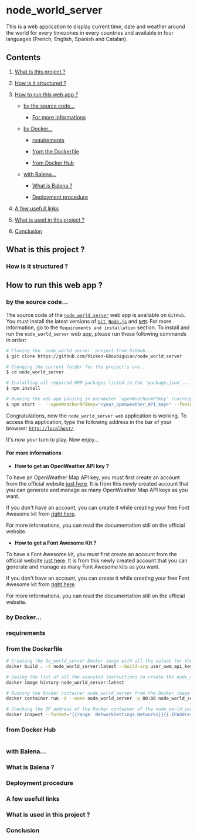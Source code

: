 # node_world_server

This is a web application to display current time, date and weather around the world for every timezones in every countries and available in four languages (French, English, Spanish and Catalan).

## Contents

1. [What is this project ?](#what_is_this_project)

2. [How is it structured ?](#how_to_use_it)

3. [How to run this web app ?](#how_to_run_this_app)

	* [by the source code...](#by_source_code)

		* [For more informations](#for_more_informations)

	* [by Docker...](#by_docker)

		* [requirements](#requirements)

		* [from the Dockerfile](#from_the_Dockerfile)

		* [from Docker Hub](#from_Docker_Hub)

	* [with Balena...](#with_Balena)

		* [What is Balena ?](#what_is_balena)

		* [Deployment procedure](#deployment_procedure)

5. [A few usefull links](#a_few_usefull_links)

6. [What is used in this project ?](#what_is_used_in_this_project)

7. [Conclusion](#conclusion)

<a name="what_is_this_project"/></a>
## What is this project ?

<a name="how_to_use_it"/></a>
### How is it structured  ?

<a name="how_to_run_this_app"/></a>
## How to run this web app ?

<a name="by_source_code"/></a>
### by the source code...

The source code of the [`node_world_server`](https://github.com/Vicken-Ghoubiguian/node_world_server) web app is available on `GitHub`.
You must install the latest versions of [`Git`](https://git-scm.com), [`Node.js`](https://nodejs.org/en/) and [`NPM`](https://www.npmjs.com). For more information, go to the `Requirements and installation` section.
To install and run the `node_world_server` web app, please run these following commands in order:

```bash
# Cloning the `node_world_server` project from GitHub...
$ git clone https://github.com/Vicken-Ghoubiguian/node_world_server

# Changing the current folder for the project's one...
$ cd node_world_server

# Installing all required NPM packages listed in the 'package.json'...
$ npm install

# Running the web app passing in parameter `openWeatherAPIKey` (corresponding to the OpenWeather API key) and `fontAwesomeKit` (corresponding to the Font Awesome kit) both required to run it...
$ npm start -- --openWeatherAPIKey="<your_openweather_API_key>" --fontAwesomeKit="<your_font_awesome_kit>"
```
Congratulations, now the `node_world_server web` application is working.
To access this application, type the following address in the bar of your browser: [`http://localhost/`](http://localhost/).

It's now your turn to play. Now enjoy...

<a name="for_more_informations"/></a>
#### For more informations

* **How to get an OpenWeather API key ?**

To have an OpenWeather Map API key, you must first create an account from the official website [just here](https://fontawesome.com).
It is from this newly created account that you can generate and manage as many OpenWeather Map API keys as you want.

If you don't have an account, you can create it while creating your free Font Awesome kit from [right here](https://home.openweathermap.org/users/sign_up).

For more informations, you can read the documentation still on the official website.

* **How to get a Font Awesome Kit ?**

To have a Font Awesome kit, you must first create an account from the official website [just here](https://fontawesome.com).
It is from this newly created account that you can generate and manage as many Font Awesome kits as you want.

If you don't have an account, you can create it while creating your free Font Awesome kit from [right here](https://fontawesome.com/start).

For more informations, you can read the documentation still on the official website.

<a name="by_docker"></a>
### by Docker...

<a name="requirements"/></a>
### requirements

<a name="from_the_Dockerfile"/></a>
### from the Dockerfile

```bash
# Creating the Go_world_server Docker image with all the values ​​for the defined parameters "user_owm_api_key" (corresponding to the user's OpenWeatherMap API key) and "user_fa_kit" (corresponding to the user's Font Awesome kit)...
docker build . -t node_world_server:latest --build-arg user_owm_api_key="<wished_openWeatherMap_API_key>" --build-arg user_fa_kit="<wished_font_awesome_kit>"

# Seeing the list of all the executed instructions to create the node_world_server Docker image...
docker image history node_world_server:latest

# Running the Docker container node_world_server from the Docker image of the same name...
docker container run -d --name node_world_server -p 80:80 node_world_server:latest

# Checking the IP address of the Docker container of the node_world_server application...
docker inspect --format='{{range .NetworkSettings.Networks}}{{.IPAddress}}{{end}}' node_world_server
```
<a name="from_Docker_Hub"/></a>
### from Docker Hub

```bash

```
<a name="with_Balena"/></a>
### with Balena...

<a name="what_is_balena"/></a>
### What is Balena ?

<a name="deployment_procedure"/></a>
### Deployment procedure

<a name="a_few_usefull_links"/></a>
### A few usefull links

<a name="what_is_used_in_this_project"/></a>
### What is used in this project ?

<a name="conclusion"/></a>
### Conclusion
